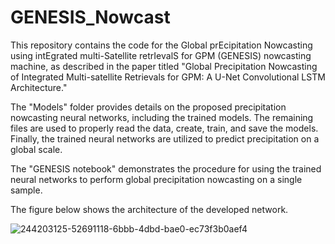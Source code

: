 # GENESIS_Nowcast
This repository contains the code for the Global prEcipitation Nowcasting using intEgrated multi-Satellite retrIevalS for GPM (GENESIS) nowcasting machine, as described in the paper titled "Global Precipitation Nowcasting of Integrated Multi-satellite Retrievals for GPM: A U-Net Convolutional LSTM Architecture."

The "Models" folder provides details on the proposed precipitation nowcasting neural networks, including the trained models. The remaining files are used to properly read the data, create, train, and save the models. Finally, the trained neural networks are utilized to predict precipitation on a global scale.

The "GENESIS notebook" demonstrates the procedure for using the trained neural networks to perform global precipitation nowcasting on a single sample.

The figure below shows the architecture of the developed network.


![244203125-52691118-6bbb-4dbd-bae0-ec73f3b0aef4](https://github.com/reyhaneh-92/GENESIS_Nowcast/assets/80214308/86c6595d-6886-476c-b265-20b10f72c938)



